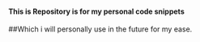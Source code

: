 #### This is Repository is for my personal code snippets 

##Which i will personally use in the future for my ease.